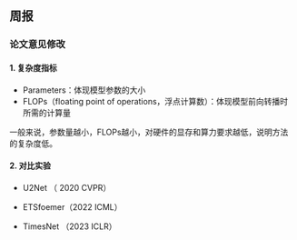 ## 周报

### 论文意见修改

#### 1. 复杂度指标

* Parameters：体现模型参数的大小
* FLOPs（floating point of operations，浮点计算数）：体现模型前向转播时所需的计算量

一般来说，参数量越小，FLOPs越小，对硬件的显存和算力要求越低，说明方法的复杂度低。

#### 2. 对比实验

* U2Net （ 2020 CVPR）

* ETSfoemer（2022 ICML）
* TimesNet （2023 ICLR）
